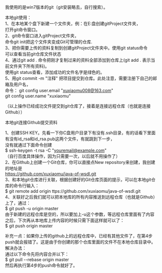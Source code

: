 我使用的是win7版本的git（git安装略去，自行搜索）。   

本地git使用：   
1、在本地某个盘下新建一个文件夹，例：在E:盘创建gitProject文件夹，  
打开git命令窗口。  
2、git命令窗口进入gitProject文件夹，   
命令git init把这个文件夹变成Git可管理的仓库.   
3、把你需要上传的资料复制到创建gitProject文件夹中。使用git status命令    
可以查看当前git仓库文件状态   
4、通过git add . 命令把刚才复制过来的资料全部添加到仓库上(git add . 表示当前文件夹下所有资料)。   
使用git status查看，添加成功的文件名字是绿色的。   
5、用git commit -m "注释" 把项目提交到仓库。此处注意，需要注册下自己的邮箱及用户名，    
命令： git config user.email "xuxiaomu008@163.com"   
       git config user.name "xuxiaomu"    

（以上操作已经成功文件提交到git仓库了，接着是连接远程仓库（也就是连接Github））    


本地git连接Github提交资料    

1、创建SSH KEY。先看一下你C盘用户目录下有没有.ssh目录，有的话看下里面有没有id_rsa和id_rsa.pub这两个文件，有就跳到下一步，    
没有就通过下面命令创建    
   $ ssh-keygen -t rsa -C "youremail@example.com"    
（自行百度具体操作，因为只需要一次，以后就不用操作了）   
2、在Github上创建一个Git仓库，你可以直接点New repository来创建，我创建的地址是    
https://github.com/xuxiaomu/java-of-wsdl.git    
3、和本地git仓库进行关联，根据创建好的Git仓库页面的提示，可以在本地git仓库的命令行输入：   
$ git remote add origin ttps://github.com/xuxiaomu/java-of-wsdl.git    
4、关联好之后我们就可以把本地库的所有内容推送到远程仓库（也就是Github）上了，通过：     
$ git push -u origin master   
 由于新建的远程仓库是空的，所以要加上-u这个参数，等远程仓库里面有了内容之后，下次再从本地库上传内容的时候只需下面这样就可以了：    
$ git push origin master    

补充一点：如果你上传的github上的远程仓库中，已经有其他文件了，在第4步push就会报错了。这是由于你创建的那个仓库里面的文件不在本地仓库目录中。    
解决办法：  
通过以下命令先将内容合并以下：  
$ git pull --rebase origin master   
然后再执行第4步的push命令就好了。   
